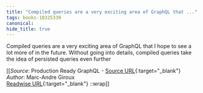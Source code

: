 ```yaml
---
title: "Compiled queries are a very exciting area of GraphQL that ..."
tags: books-10325339
canonical: 
hide_title: true
---
```


Compiled queries are a very exciting area of GraphQL that I hope to see a lot more of in the future. Without going into details, compiled queries take the idea of persisted queries even further


[[_Source_: Production Ready GraphQL - [Source URL](){:target="_blank"}<br>
_Author_: Marc-Andre Giroux<br>
[Readwise URL](https://readwise.io/open/210672383){:target="_blank"}
::wrap]]
